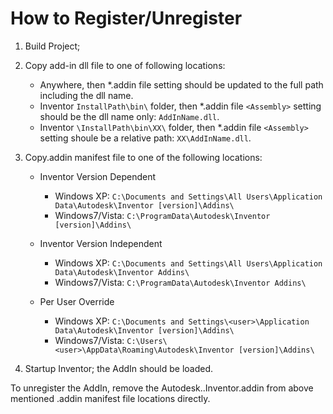 # How to Register/Unregister

1. Build Project;

2. Copy add-in dll file to one of following locations:

    - Anywhere, then *.addin file <Assembly> setting should be updated to the full path including the dll name.
    - Inventor `InstallPath\bin\` folder, then *.addin file `<Assembly>` setting should be the dll name only: `AddInName.dll`.
    - Inventor `\InstallPath\bin\XX\` folder, then *.addin file `<Assembly>` setting shoule be a relative path: `XX\AddInName.dll`.

3. Copy.addin manifest file to one of the following locations:

    - Inventor Version Dependent
        - Windows XP: `C:\Documents and Settings\All Users\Application Data\Autodesk\Inventor [version]\Addins\`
        - Windows7/Vista: `C:\ProgramData\Autodesk\Inventor [version]\Addins\`

    - Inventor Version Independent
        - Windows XP: `C:\Documents and Settings\All Users\Application Data\Autodesk\Inventor Addins\`
        - Windows7/Vista: `C:\ProgramData\Autodesk\Inventor Addins\`

    - Per User Override
        - Windows XP: `C:\Documents and Settings\<user>\Application Data\Autodesk\Inventor [version]\Addins\`
        - Windows7/Vista: `C:\Users\<user>\AppData\Roaming\Autodesk\Inventor [version]\Addins\`

4. Startup Inventor; the AddIn should be loaded.

To unregister the AddIn, remove the Autodesk.<AddInName>.Inventor.addin from above mentioned .addin manifest file locations directly.
